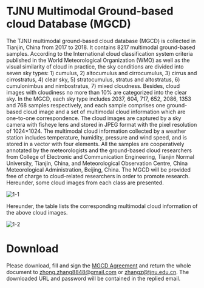 # TJNU Multimodal Ground-based cloud Database (MGCD)
The TJNU multimodal ground-based cloud database (MGCD) is collected in Tianjin, China from 2017 to 2018. It contains 8217 multimodal ground-based samples. According to the International cloud classification system criteria published in the World Meteorological Organization (WMO) as well as the visual similarity of cloud in practice, the sky conditions are divided into seven sky types: 1) cumulus, 2) altocumulus and cirrocumulus, 3) cirrus and cirrostratus, 4) clear sky, 5) stratocumulus, stratus and altostratus, 6) cumulonimbus and nimbostratus, 7) mixed cloudness. Besides, cloud images with cloudiness no more than 10% are categorized into the clear sky. In the MGCD, each sky type includes 2037, 604, 717, 652, 2086, 1353 and 768 samples respectively, and each sample comprises one ground-based cloud image and a set of multimodal cloud information which are one-to-one correspondence. The cloud images are captured by a sky camera with fisheye lens and stored in JPEG format with the pixel resolution of 1024×1024. The multimodal cloud information collected by a weather station includes temperature, humidity, pressure and wind speed, and is stored in a vector with four elements. All the samples are cooperatively annotated by the meteorologists and the ground-based cloud researchers from College of Electronic and Communication Engineering, Tianjin Normal University, Tianjin, China, and Meteorological Observation Centre, China Meteorological Administration, Beijing, China. The MGCD will be provided free of charge to cloud-related researchers in order to promote research. Hereunder, some cloud images from each class are presented.

![1-1](https://github.com/zhongzhang8848/Multimodal-Ground-based-cloud-Database-MGCD-/blob/master/image.jpg)

Hereunder, the table lists the corresponding multimodal cloud information of the above cloud images.

![1-2](https://github.com/zhongzhang8848/Multimodal-Ground-based-cloud-Database-MGCD-/blob/master/imag1.jpg)

# Download
Please download, fill and sign the [MGCD Agreement](https://github.com/zhongzhang8848/Multimodal-Ground-based-Cloud-Database/blob/master/MGCD%20Agreement.pdf) and return the whole document to zhong.zhang8848@gmail.com or zhangz@tjnu.edu.cn. The downloaded URL and password will be contained in the replied email.
